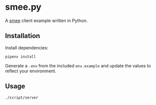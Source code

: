 # smee.py

A [smee](https://smee.io/) client example written in Python.

## Installation

Install dependencies:

```
pipenv install
```

Generate a `.env` from the included `env.example` and update the values to reflect your environment.

## Usage

```
./script/server
```
